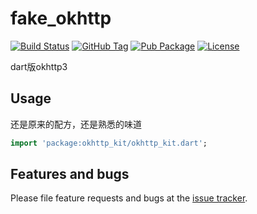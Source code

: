 # fake_okhttp

[![Build Status](https://cloud.drone.io/api/badges/v7lin/fake_okhttp/status.svg)](https://cloud.drone.io/v7lin/fake_okhttp)
[![GitHub Tag](https://img.shields.io/github/tag/v7lin/fake_okhttp.svg)](https://github.com/v7lin/fake_okhttp/releases)
[![Pub Package](https://img.shields.io/pub/v/okhttp_kit.svg)](https://pub.dartlang.org/packages/okhttp_kit)
[![License](https://img.shields.io/badge/License-Apache%202.0-blue.svg)](https://github.com/v7lin/fake_okhttp/blob/master/LICENSE)

dart版okhttp3

## Usage

还是原来的配方，还是熟悉的味道

```dart
import 'package:okhttp_kit/okhttp_kit.dart';
```

## Features and bugs

Please file feature requests and bugs at the [issue tracker][tracker].

[tracker]: https://github.com/v7lin/fake_okhttp/issues

